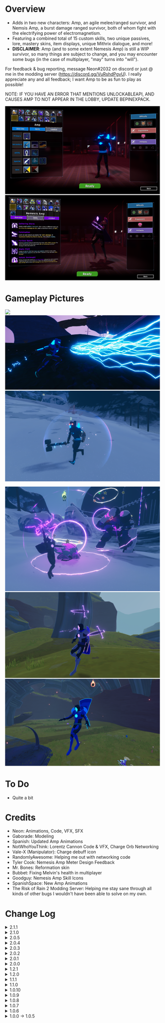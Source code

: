 # Overview
- Adds in two new characters: Amp, an agile melee/ranged survivor, and Nemsis Amp, a burst damage ranged survivor, both of whom fight with the electrifying power of electromagnetism.
- Featuring a combined total of 15 custom skills, two unique passives, lore, mastery skins, item displays, unique Mithrix dialogue, and more!
- **DISCLAIMER**: Amp (and to some extent Nemesis Amp) is still a WIP survivor, so many things are subject to change, and you may encounter some bugs (in the case of multiplayer, "may" turns into "will").

For feedback & bug reporting, message Neon#2032 on discord or just @ me in the modding server  (https://discord.gg/VuRshdPgvU). I really appreciate any and all feedback; I want Amp to be as fun to play as possible!

NOTE: IF YOU HAVE AN ERROR THAT MENTIONS UNLOCKABLEAPI, AND CAUSES AMP TO NOT APPEAR IN THE LOBBY, UPDATE BEPINEXPACK.

[![](https://github.com/BrightBolt/AmpV2/blob/main/Photos/AmpDisplay.png?raw=true)]()
[![](https://github.com/BrightBolt/AmpV2/blob/main/Photos/NemScreen.PNG?raw=true)]()

# Gameplay Pictures

<p float="left">
  <img src="https://github.com/BrightBolt/AmpV2/blob/main/Photos/AmpDash.png?raw=true" width="530" />
  <img src="https://github.com/BrightBolt/AmpV2/blob/main/Photos/AmpLightning.png?raw=true" width="530" /> 
  <img src="https://github.com/BrightBolt/AmpV2/blob/main/Photos/AmpItems.png?raw=true" with = 530>
</p>


<p float="left">
  <img src="https://github.com/BrightBolt/AmpV2/blob/main/Photos/NemStorm.png?raw=true" width="530" />
  <img src="https://github.com/BrightBolt/AmpV2/blob/main/Photos/NemBlades.png?raw=true" width="530" /> 
  <img src="https://github.com/BrightBolt/AmpV2/blob/main/Photos/NemFall.PNG?raw=true" /> 
</p>



# To Do
- Quite a bit

# Credits
- Neon: Animations, Code, VFX, SFX
- Gaborade: Modeling
- Spanish: Updated Amp Animations
- NotWhoYouThink: Lorentz Cannon Code & VFX, Charge Orb Networking
- Vale-X (Manipulator): Charge debuff icon
- RandomlyAwesome: Helping me out with networking code
- Tyler Cook: Nemesis Amp Meter Design Feedback
- Mr. Bones: Reformation skin
- Bubbet: Fixing Melvin's health in multiplayer
- Goodguy: Nemesis Amp Skill Icons
- SpanishSpace: New Amp Animations 
- The Risk of Rain 2 Modding Server: Helping me stay sane through all kinds of other bugs I wouldn't have been able to solve on my own.

# Change Log
<details>
<summary>2.1.1</summary>

 - General
    - Updated Russian translation
 
</details>

<details>
<summary>2.1.0</summary>

 - Fixed stuff: re-implementing patch notes from 2.0.4 with one addition.
 - Nemesis Amp
    - Quicksurge
        - Fixed a bug where the projectile wouldn't proc controlled charge while using NemAmp's mastery skin
 
</details>
<details>
<summary>2.0.5</summary>

 - Rolling back update 2.0.4 to fix things.
 
</details>
<details>
<summary>2.0.4</summary>

 - General
    - Fixed a bug where obliterating on Monsoon wouldn't unlock mastery skins
    - Added .lang file and removed redundant "generate .lang file" option
    - Added Russian translation
 - Amp
    - Updated several animations
    - Updated CSS Icon
    - Lorentz Cannon
        - Lowered volume of firing sound
    - Surge
        - Decreased attenuation of exit sound
 - Nemesis Amp
    - Flux Blades
        - Changed mesh of mastery skin blade projectile
    - UI
        - Standardized location of Gathering Storm meter across all resolutions
    - Furious Spark
        - Modified and sped up firing animation
    - Static Field
        - Hitbox of field now takes up the entire sphere
 - Config
        - ACTUALLY removed redundant option to unlock Nemesis Amp
 - Next patch will probably be a while from now since I'm planning on reworking normal Amp from the ground up, skills and all. Look forward to it!


</details>

<details>
<summary>2.0.3</summary>

 - General
    - Fixed the photo displays
    - I swear I'm still working on this!

</details>

<details>
<summary>2.0.2</summary>
 
 - Nemesis Amp
    - New known bugs
        - Body sometimes doesn't disappear after death in multiplayer
     - Fulmination
        - Fixed an error that sometimes appeared in multiplayer where the chaining functionality of this skill would misbehave
    - Voltaic Onslaught
        - Range indicator now disappears and reappears depending on if the skill has been replaced or not (e.g. essence of heresy)
    - Voidsurge
        - Added VFX for when the plasma projectile is available
    - Config
        - Added an option to auto unlock the mastery skin
        - Removed redundant option to unlock Nemesis Amp
    - Added lore log entry

</details>

<details>
<summary>2.0.1</summary>
 
 - Nemesis Amp
    - Achievements
        - Fixed a bug that allowed players to acquire the "299,792,458 m/s" achievement in the bazaar between time
    - Growing Surge
        - Updated skill description to accurately display the amount of seconds one has to acquire extra stacks
    - Fulmination
        - Tentatively increased fulmination range
        - Fixed a bug that allowed players to spam this ability with fast clicking
    - Furious Spark
        - Increased beam radius; may be further increased in future updates.
    - Voidsurge
        - Increased the speed of the plasma projectile
    - Voltaic Onslaught
        - Adjusted visibility of default skin range indicator; can turn this off in the configs if you find it distracting
</details>

<details>
<summary>2.0.0</summary>
 
 - The biggest update since launch! Featuring new animations, and a whole new character for you to play around with!
-  New Character  
    - Nemesis Amp has been added to the mod! An entirely new version of Amp, tainted by the void, with his own unique skills and passive. Feedback on him would be appreciated as well.
- Animations
    - Adjusted some of normal Amp's animations, including his jump. Further updates will implement a full animation overhaul that will allow you to switch between old animations and new ones!
- General
    - Adjusted sound attenuation for some of normal Amp's abilities
- More features and bug fixes to come! 
</details>

<details>
 <summary>1.2.1</summary>

- Magnetic Vortex
    -  Fixed a bug where the muzzle effect wouldn't disappear on firing
</details>

<details>
<summary>1.2.0</summary>

- Sorry it's been so long! School was really messing me up, and I only recently was able to get some real changes made. This mod definitely isn't abandoned, so don't worry; more updates to come!
- New Known Bugs
    - Amp will sometimes randomly become invincible in multiplayer; I actually think I fixed this issue, but since the occurrence is near random and there's no error in the log when it occurs it's hard to test. So, if you run into this problem, please let me know!
    - Amp will sometimes randomly switch skins mid-run
    - This has not yet become an issue, but if you're playing multiplayer while not being the host and you find that achievements aren't working, let me know!
    - If someone is using the red sprite skin in multiplayer, then every Amp will have their surge skill use the red VFX, even if they have the normal skin.
- General
    - Cleaned up the config file and removed unused entries
    - Fixed a glitch that caused a "bad statetype null" error upon cancelling Fulmination early
    - Grammar and wording adjustments for select screen tips & lore
    - Moved unlockables to use vanilla methods instead of R2API's UnlockableAPI; this has the unintended side effect of re-locking Amp's Red Sprite Skin if you've already unlocked it, but as said before you can always just head to the config file to re-unlock it.
        - Note: all new unlockables can be unlocked in config settings as well, if you're not up to the challenge
- Animations
    - Fixed Amp's ascending animation not looping
    - Fixed Amp's movement animations not showing up for clients
- Skins
    - Amp's "Reformation" Skin is now unlocked by beating the game on Typhoon or any higher difficulty
- Charge
    - Now creates floating electric orbs above an enemy's head that indicate how many stacks of charge they have. If they're too distracting, you can disable these in the config. 
    - No special VFX for electrified yet unfortunately; I would've put them in this patch, but didn't have enough time and I wanted to get this one out ASAP.
- Plasma Slash
    - Is now an unlockable
- Surge
    - Fixed a glitch where clients on a multiplayer server wouldn't be able to properly use this ability. It's still kind of laggy, but that'll be fixed in the next patch, which will hopefully complete Amp's multiplayer compatibility.
    - Fixed a glitch where the Surge exit explosion wouldn't appear in mutliplayer.
- Magnetic Vortex
    - Fixed a glitch where bright flashing purple "walls" would appear around the map upon usage (for real this time I think; if you still encounter this, please let me know!)
    - Fixed a glitch where the sound for the end explosion wouldn't play.
- Bulwark of Storms
    - Is now an unlockable

</details>

<details>
 <summary>1.1.1</summary>
 
- General
    - Removed a glitch where Pulse Leap would play an additional sound it wasn't supposed to
</details>

<details>
 <summary>1.1.0</summary>
 
- General
    - Amp's Mastery skin, Red Sprite, now has red lightning effects!
        - Also added a config so you can choose whether to have red lightning or the original blue
        - Let me know if the red Voltaic Bombardment effects are too intense; I'm a bit on the fence on whether or not they're fine as is, or if they need to be toned down a bit. Let me know how you feel about the other red vfx changes too!
    - I know I said this patch would include some extra VFX for charged & a magnetic vortex special effect, but I wanted to get this out first since school's taking up a lot of my time now & it may be a while before I get to that. Next patch for sure though, promise!
        - I'm also going to try to fix Surge not working properly in multiplayer next patch. Look forward to it!
- Plasma Slash
    - Amp now faces the direction of the cursor while using the ability
- Surge
    - Fixed effect glitching out upon running into enemies or the ground
</details>

<details>
 <summary>1.0.10</summary>
 
- 1.0.10
    - Removed wormhealth item from chests
</details>


<details>
 <summary>1.0.9</summary>

- General
    - SOUNDS! No more being deafened by a magnetic vortex halfway across the map, as sounds should all now have attentuation and not be as earrapey. If you still have issues with sounds being way too loud or sounds being heard from everywhere on the map, please let me know!!
        - Also added pitch randomization to a few sounds, should make them not as dull to hear over and over again.
    - Added new skin, "Reformation". Credit to Mr. Bones!
    - Next patch to address some more multiplayer bugs & add some extra VFX for charged & electrified, as well as a special charged effect for Magnetic Vortex.
- Charge
    - Explosion no longer applies shocked status effect
    - Explosion now applies a debuff called "electrified", which acts as a lingering charge debuff that allows Amp to continue to apply his secondary abilities' special effects.
- Modified Shockblade
    - Further increased range, now much more in line with vanilla melee survivors
    - Reduced damage from 160% to 150%
- Lorentz Cannon
    - Increased damage from 130% to 140%
    - Added projectile trails to improve visibility
- Magnetic Vortex
    - Increased projectile speed from 70 to 90
    - Increased projectile radius from 0.6 to 1.0
    - SHOULD HAVE fixed a bug where the VFX messed up and caused flashing purple walls to appear everywhere. Please let me know if you still encounter it!
    - Plasma Slash
    - Further increased grounded slash range
- Surge
    - Cancelling early now completely stops your momentum. Use this to precisely maneuver around attacks!
        - This functionality doesn't appear in multiplayer; to be fixed with next patch!
    - Adjusted hitbox position
- Pulse Leap
    - Sped up exit flip animation
    - Decreased explosion effect size
- Bulwark of Storms
    - Fixed Melvin's name/health not showing up correctly in multiplayer
        -Sidenote: if you find an item named WORMHEALTH please let me know.
</details>

<details>
 <summary>1.0.8</summary>
 

- Reworked item displays to be compatible with extra item mods; mod loading shouldn't get stuck at 100% anymore
</details>

<details>
 <summary>1.0.7</summary>

- Discovered incompatability with Extra Fireworks & updated README
</details>

<details>
 <summary>1.0.6</summary>

- General
    - Fixed bug where UnlockableAPI wouldn't load properly
    - Some more bug related and QOL changes to come soon, like making Lorentz Cannon's projectiles more visible & fixing a common bug where Amp's item displays cause loading to get stuck at 100% with certain mod combinations
- Modified Shockblade
    - Extended depth range from 7 to 10.5 units
    - Extended horizontal range from 6.6 to 7.5 units
    - Extended vertical range from 5 to 6 units
    - Buffed damage from 140% to 160%
    - Slashes now *guarantee* a proc of charge instead of having a 20% chance. This is a tentative change to make melee a more viable option.
- Plasma Slash
    - Fixed a bug where plasma slash could interrupt itself when multiple charges were present
    - Extended slash dimensional ranges: 
        - Depth: from 15 to 16.5 units
        - Horizontal: from 15 to 17 units
        - Vertical: from 6 to 9 units
    - Increased width of projectile, should be easier to hit now
- Lorentz Cannon
    - Increased strength of homing; should be much more consistent now
    - Increased cooldown from 1.5 to 3 seconds
    - Reduced bullet damage from 160% to 130%
    - Reduced proc coefficient per bullet from 1 to .7
- Magnetic Vortex
    - Fixed a bug where killing/damaging enemies wouldn't cause item procs
    - Radial damage & explosion now consistently apply in multiplayer
- Surge
    - Increased contact damage from 100% to 150%; again, a really tentative change
    - Increased cooldown from 8 to 10 seconds
- Pulse Leap
    - Fall damage removal now works in multiplayer
    - Fixed NRE spamming the console in multiplayer
- Fulmination
    - Reduced damage from 2400% to 2200%
- Voltaic Bombardment
    - Increased damage from 1000% to 1400%
    - Increased overcharge duration from 3 to 5 seconds

</details>

<details>
 <summary>1.0.0 -> 1.0.5</summary>

- READMEs are hard
</details>

